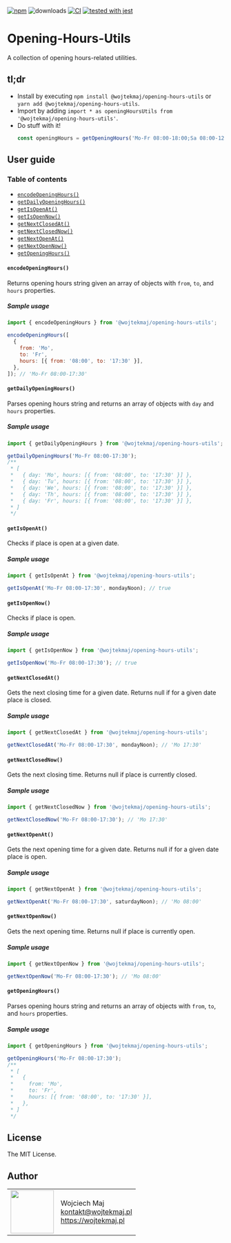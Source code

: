 [![npm](https://img.shields.io/npm/v/@wojtekmaj/opening-hours-utils.svg)](https://www.npmjs.com/package/@wojtekmaj/opening-hours-utils) ![downloads](https://img.shields.io/npm/dt/@wojtekmaj/opening-hours-utils.svg) [![CI](https://github.com/wojtekmaj/opening-hours-utils/workflows/CI/badge.svg)](https://github.com/wojtekmaj/opening-hours-utils/actions) [![tested with jest](https://img.shields.io/badge/tested_with-jest-99424f.svg)](https://github.com/facebook/jest)

# Opening-Hours-Utils

A collection of opening hours-related utilities.

## tl;dr

- Install by executing `npm install @wojtekmaj/opening-hours-utils` or `yarn add @wojtekmaj/opening-hours-utils`.
- Import by adding `import * as openingHoursUtils from '@wojtekmaj/opening-hours-utils'`.
- Do stuff with it!
  ```js
  const openingHours = getOpeningHours('Mo-Fr 08:00-18:00;Sa 08:00-12:00');
  ```

## User guide

### Table of contents

- [`encodeOpeningHours()`](#encodeOpeningHours)
- [`getDailyOpeningHours()`](#getDailyOpeningHours)
- [`getIsOpenAt()`](#getIsOpenAt)
- [`getIsOpenNow()`](#getIsOpenNow)
- [`getNextClosedAt()`](#getNextClosedAt)
- [`getNextClosedNow()`](#getNextClosedNow)
- [`getNextOpenAt()`](#getNextOpenAt)
- [`getNextOpenNow()`](#getNextOpenNow)
- [`getOpeningHours()`](#getOpeningHours)

#### `encodeOpeningHours()`

Returns opening hours string given an array of objects with `from`, `to`, and `hours` properties.

##### Sample usage

```js
import { encodeOpeningHours } from '@wojtekmaj/opening-hours-utils';

encodeOpeningHours([
  {
    from: 'Mo',
    to: 'Fr',
    hours: [{ from: '08:00', to: '17:30' }],
  },
]); // 'Mo-Fr 08:00-17:30'
```

#### `getDailyOpeningHours()`

Parses opening hours string and returns an array of objects with `day` and `hours` properties.

##### Sample usage

```js
import { getDailyOpeningHours } from '@wojtekmaj/opening-hours-utils';

getDailyOpeningHours('Mo-Fr 08:00-17:30');
/**
 * [
 *   { day: 'Mo', hours: [{ from: '08:00', to: '17:30' }] },
 *   { day: 'Tu', hours: [{ from: '08:00', to: '17:30' }] },
 *   { day: 'We', hours: [{ from: '08:00', to: '17:30' }] },
 *   { day: 'Th', hours: [{ from: '08:00', to: '17:30' }] },
 *   { day: 'Fr', hours: [{ from: '08:00', to: '17:30' }] },
 * ]
 */
```

#### `getIsOpenAt()`

Checks if place is open at a given date.

##### Sample usage

```js
import { getIsOpenAt } from '@wojtekmaj/opening-hours-utils';

getIsOpenAt('Mo-Fr 08:00-17:30', mondayNoon); // true
```

#### `getIsOpenNow()`

Checks if place is open.

##### Sample usage

```js
import { getIsOpenNow } from '@wojtekmaj/opening-hours-utils';

getIsOpenNow('Mo-Fr 08:00-17:30'); // true
```

#### `getNextClosedAt()`

Gets the next closing time for a given date. Returns null if for a given date place is closed.

##### Sample usage

```js
import { getNextClosedAt } from '@wojtekmaj/opening-hours-utils';

getNextClosedAt('Mo-Fr 08:00-17:30', mondayNoon); // 'Mo 17:30'
```

#### `getNextClosedNow()`

Gets the next closing time. Returns null if place is currently closed.

##### Sample usage

```js
import { getNextClosedNow } from '@wojtekmaj/opening-hours-utils';

getNextClosedNow('Mo-Fr 08:00-17:30'); // 'Mo 17:30'
```

#### `getNextOpenAt()`

Gets the next opening time for a given date. Returns null if for a given date place is open.

##### Sample usage

```js
import { getNextOpenAt } from '@wojtekmaj/opening-hours-utils';

getNextOpenAt('Mo-Fr 08:00-17:30', saturdayNoon); // 'Mo 08:00'
```

#### `getNextOpenNow()`

Gets the next opening time. Returns null if place is currently open.

##### Sample usage

```js
import { getNextOpenNow } from '@wojtekmaj/opening-hours-utils';

getNextOpenNow('Mo-Fr 08:00-17:30'); // 'Mo 08:00'
```

#### `getOpeningHours()`

Parses opening hours string and returns an array of objects with `from`, `to`, and `hours` properties.

##### Sample usage

```js
import { getOpeningHours } from '@wojtekmaj/opening-hours-utils';

getOpeningHours('Mo-Fr 08:00-17:30');
/**
 * [
 *   {
 *     from: 'Mo',
 *     to: 'Fr',
 *     hours: [{ from: '08:00', to: '17:30' }],
 *   },
 * ]
 */
```

## License

The MIT License.

## Author

<table>
  <tr>
    <td>
      <img src="https://github.com/wojtekmaj.png?s=100" width="100">
    </td>
    <td>
      Wojciech Maj<br />
      <a href="mailto:kontakt@wojtekmaj.pl">kontakt@wojtekmaj.pl</a><br />
      <a href="https://wojtekmaj.pl">https://wojtekmaj.pl</a>
    </td>
  </tr>
</table>
